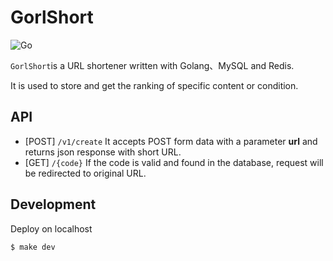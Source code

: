 # GorlShort
![Go](https://github.com/leozhantw/GorlShort/workflows/Go/badge.svg?branch=master)

`GorlShort`is a URL shortener written with Golang、MySQL and Redis.

It is used to store and get the ranking of specific content or condition.

## API
  - [POST] `/v1/create` It accepts POST form data with a parameter **url** and returns json response with short URL.
  - [GET] `/{code}` If the code is valid and found in the database, request will be redirected to original URL.

## Development
Deploy on localhost
```shell script
$ make dev
```
